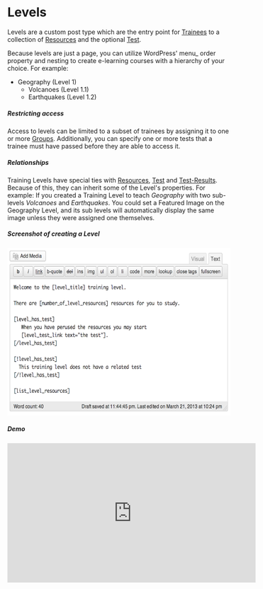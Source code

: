 Levels
======

Levels are a custom post type which are the entry point for [Trainees](trainees.md) to a collection of [Resources](resources.md) and the optional [Test](tests.md).

Because levels are just a page, you can utilize WordPress' menu_	order property and nesting to create e-learning courses with a hierarchy of your choice. For example:

* Geography (Level 1)
  * Volcanoes (Level 1.1)
  * Earthquakes (Level 1.2)


##### Restricting access
Access to levels can be limited to a subset of trainees by assigning it to one or more [Groups](groups.md). Additionally, you can specify one or more tests that a trainee must have passed before they are able to access it.

##### Relationships
Training Levels have special ties with [Resources](resources.md), [Test](tests.md) and [Test-Results](results.md). Because of this, they can inherit some of the Level's properties. For example: If you created a Training Level to teach _Geography_ with two sub-levels _Volcanoes_ and _Earthquakes_. You could set a Featured Image on the Geography Level, and its sub levels will automatically display the same image unless they were assigned one themselves.

##### Screenshot of creating a Level

<img src="img/level_wysiwyg.png" width="611" height="378">

##### Demo

<iframe width="560" height="315" src="http://www.youtube.com/embed/zeO-8cJs_lU?HD=1;rel=0;showinfo=0&#038;vq=hd720" frameborder="0" allowfullscreen></iframe>